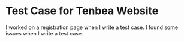 # Test Case for Tenbea Website
 I worked on a registration page when I write a test case. I found some issues when I write a test case.
